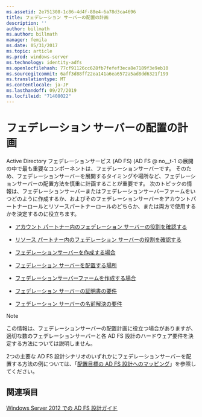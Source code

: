 ```yaml
---
ms.assetid: 2e751308-1c86-4d4f-88e4-6a78d3ca4696
title: フェデレーション サーバーの配置の計画
description: ''
author: billmath
ms.author: billmath
manager: femila
ms.date: 05/31/2017
ms.topic: article
ms.prod: windows-server
ms.technology: identity-adfs
ms.openlocfilehash: 77cf91126cc628fb7fefef3eca8e7189f3e9eb10
ms.sourcegitcommit: 6aff3d88ff22ea141a6ea6572a5ad8dd6321f199
ms.translationtype: MT
ms.contentlocale: ja-JP
ms.lasthandoff: 09/27/2019
ms.locfileid: "71408022"
---
```

# <a name="planning-federation-server-placement"></a>フェデレーション サーバーの配置の計画

Active Directory フェデレーションサービス (AD FS) \(AD FS @ no__t-1 の展開の中で最も重要なコンポーネントは、フェデレーションサーバーです。 そのため、フェデレーションサーバーを展開するタイミングや場所など、フェデレーションサーバーの配置方法を慎重に計画することが重要です。 次のトピックの情報は、フェデレーションサーバーまたはフェデレーションサーバーファームをいつどのように作成するか、およびそのフェデレーションサーバーをアカウントパートナーロールとリソースパートナーロールのどちらか、または両方で使用するかを決定するのに役立ちます。  
  
-   [アカウント パートナー内のフェデレーション サーバーの役割を確認する](Review-the-Role-of-the-Federation-Server-in-the-Account-Partner.md)  
  
-   [リソース パートナー内のフェデレーション サーバーの役割を確認する](Review-the-Role-of-the-Federation-Server-in-the-Resource-Partner.md)  
  
-   [フェデレーションサーバーを作成する場合](When-to-Create-a-Federation-Server.md)  
  
-   [フェデレーション サーバーを配置する場所](Where-to-Place-a-Federation-Server.md)  
  
-   [フェデレーションサーバーファームを作成する場合](When-to-Create-a-Federation-Server-Farm.md)  
  
-   [フェデレーション サーバーの証明書の要件](Certificate-Requirements-for-Federation-Servers.md)  
  
-   [フェデレーション サーバーの名前解決の要件](Name-Resolution-Requirements-for-Federation-Servers.md)  
  
> [!NOTE]  
> この情報は、フェデレーションサーバーの配置計画に役立つ場合がありますが、適切な数のフェデレーションサーバーと各 AD FS 設計のハードウェア要件を決定する方法については説明しません。  
  
2つの主要な AD FS 設計シナリオのいずれかにフェデレーションサーバーを配置する方法の例については、「[配置目標の AD FS 設計へのマッピング](Mapping-Your-Deployment-Goals-to-an-AD-FS-Design.md)」を参照してください。  
  
## <a name="see-also"></a>関連項目
[Windows Server 2012 での AD FS 設計ガイド](AD-FS-Design-Guide-in-Windows-Server-2012.md)

